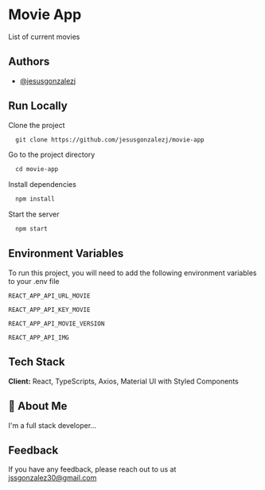 # Movie App

List of current movies

## Authors

- [@jesusgonzalezj](https://github.com/jesusgonzalezj)

## Run Locally

Clone the project

```bash
  git clone https://github.com/jesusgonzalezj/movie-app
```

Go to the project directory

```bash
  cd movie-app
```

Install dependencies

```bash
  npm install
```

Start the server

```bash
  npm start
```

## Environment Variables

To run this project, you will need to add the following environment variables to your .env file

`REACT_APP_API_URL_MOVIE`

`REACT_APP_API_KEY_MOVIE`

`REACT_APP_API_MOVIE_VERSION`

`REACT_APP_API_IMG`

## Tech Stack

**Client:** React, TypeScripts, Axios, Material UI with Styled Components

## 🚀 About Me

I'm a full stack developer...

## Feedback

If you have any feedback, please reach out to us at jssgonzalez30@gmail.com
